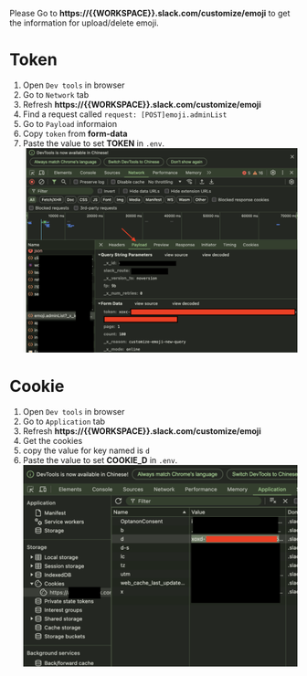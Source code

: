 Please Go to **https://{{WORKSPACE}}.slack.com/customize/emoji** to get the information for upload/delete emoji.
# Token 
1. Open `Dev tools` in browser
2. Go to `Network` tab
3. Refresh **https://{{WORKSPACE}}.slack.com/customize/emoji**
4. Find a request called `request: [POST]emoji.adminList`
5. Go to `Payload` informaion
6. Copy `token` from **form-data**
7. Paste the value to set **TOKEN** in `.env`.
![image](./token.png)

# Cookie
1. Open `Dev tools` in browser
2. Go to `Application` tab
3. Refresh **https://{{WORKSPACE}}.slack.com/customize/emoji**
4. Get the cookies
5. copy the value for key named is `d`
6. Paste the value to set **COOKIE_D** in `.env`.
![image](./cookie.png)
